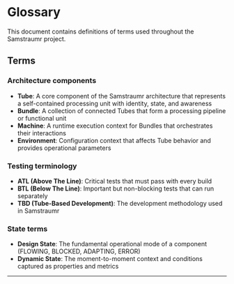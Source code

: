 <!--
Copyright (c) 2025 Eric C. Mumford (@heymumford)

This software was developed with analytical assistance from AI tools 
including Claude 3.7 Sonnet, Claude Code, and Google Gemini Deep Research,
which were used as paid services. All intellectual property rights 
remain exclusively with the copyright holder listed above.

Licensed under the Mozilla Public License 2.0
-->


# Glossary

This document contains definitions of terms used throughout the Samstraumr project.

## Terms

### Architecture components

- **Tube**: A core component of the Samstraumr architecture that represents a self-contained processing unit with identity, state, and awareness
- **Bundle**: A collection of connected Tubes that form a processing pipeline or functional unit
- **Machine**: A runtime execution context for Bundles that orchestrates their interactions
- **Environment**: Configuration context that affects Tube behavior and provides operational parameters

### Testing terminology

- **ATL (Above The Line)**: Critical tests that must pass with every build
- **BTL (Below The Line)**: Important but non-blocking tests that can run separately
- **TBD (Tube-Based Development)**: The development methodology used in Samstraumr

### State terms

- **Design State**: The fundamental operational mode of a component (FLOWING, BLOCKED, ADAPTING, ERROR)
- **Dynamic State**: The moment-to-moment context and conditions captured as properties and metrics

---
